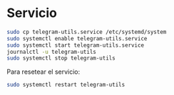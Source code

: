 # Servicio
```sh
sudo cp telegram-utils.service /etc/systemd/system
sudo systemctl enable telegram-utils.service
sudo systemctl start telegram-utils.service
journalctl -u telegram-utils
sudo systemctl stop telegram-utils
```

Para resetear el servicio:
```sh
sudo systemctl restart telegram-utils
```  